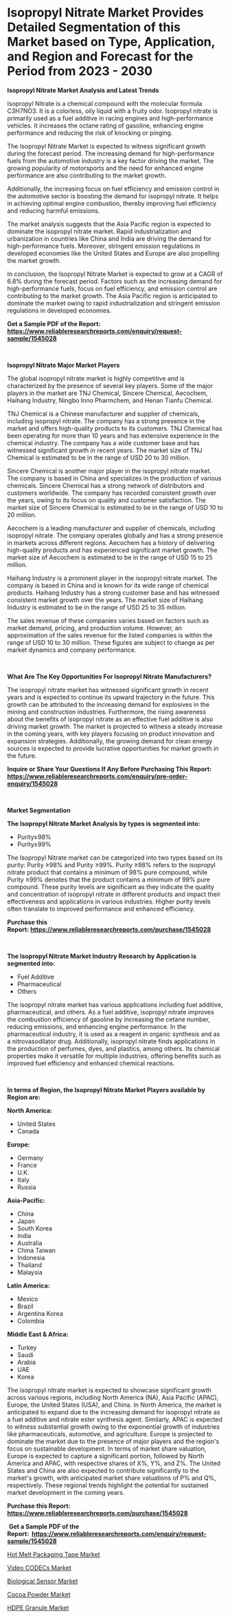 <p><h1>Isopropyl Nitrate Market Provides Detailed Segmentation of this Market based on Type, Application, and Region and Forecast for the Period from 2023 - 2030</h1></p><p><strong>Isopropyl Nitrate Market Analysis and Latest Trends</strong></p>
<p><p>Isopropyl Nitrate is a chemical compound with the molecular formula C3H7NO3. It is a colorless, oily liquid with a fruity odor. Isopropyl nitrate is primarily used as a fuel additive in racing engines and high-performance vehicles. It increases the octane rating of gasoline, enhancing engine performance and reducing the risk of knocking or pinging.</p><p>The Isopropyl Nitrate Market is expected to witness significant growth during the forecast period. The increasing demand for high-performance fuels from the automotive industry is a key factor driving the market. The growing popularity of motorsports and the need for enhanced engine performance are also contributing to the market growth.</p><p>Additionally, the increasing focus on fuel efficiency and emission control in the automotive sector is boosting the demand for isopropyl nitrate. It helps in achieving optimal engine combustion, thereby improving fuel efficiency and reducing harmful emissions.</p><p>The market analysis suggests that the Asia Pacific region is expected to dominate the isopropyl nitrate market. Rapid industrialization and urbanization in countries like China and India are driving the demand for high-performance fuels. Moreover, stringent emission regulations in developed economies like the United States and Europe are also propelling the market growth.</p><p>In conclusion, the Isopropyl Nitrate Market is expected to grow at a CAGR of 6.8% during the forecast period. Factors such as the increasing demand for high-performance fuels, focus on fuel efficiency, and emission control are contributing to the market growth. The Asia Pacific region is anticipated to dominate the market owing to rapid industrialization and stringent emission regulations in developed economies.</p></p>
<p><strong>Get a Sample PDF of the Report:&nbsp; <a href="https://www.reliableresearchreports.com/enquiry/request-sample/1545028">https://www.reliableresearchreports.com/enquiry/request-sample/1545028</a></strong></p>
<p>&nbsp;</p>
<p><strong>Isopropyl Nitrate Major Market Players</strong></p>
<p><p>The global isopropyl nitrate market is highly competitive and is characterized by the presence of several key players. Some of the major players in the market are TNJ Chemical, Sincere Chemical, Aecochem, Haihang Industry, Ningbo Inno Pharmchem, and Henan Tianfu Chemical.</p><p>TNJ Chemical is a Chinese manufacturer and supplier of chemicals, including isopropyl nitrate. The company has a strong presence in the market and offers high-quality products to its customers. TNJ Chemical has been operating for more than 10 years and has extensive experience in the chemical industry. The company has a wide customer base and has witnessed significant growth in recent years. The market size of TNJ Chemical is estimated to be in the range of USD 20 to 30 million.</p><p>Sincere Chemical is another major player in the isopropyl nitrate market. The company is based in China and specializes in the production of various chemicals. Sincere Chemical has a strong network of distributors and customers worldwide. The company has recorded consistent growth over the years, owing to its focus on quality and customer satisfaction. The market size of Sincere Chemical is estimated to be in the range of USD 10 to 20 million.</p><p>Aecochem is a leading manufacturer and supplier of chemicals, including isopropyl nitrate. The company operates globally and has a strong presence in markets across different regions. Aecochem has a history of delivering high-quality products and has experienced significant market growth. The market size of Aecochem is estimated to be in the range of USD 15 to 25 million.</p><p>Haihang Industry is a prominent player in the isopropyl nitrate market. The company is based in China and is known for its wide range of chemical products. Haihang Industry has a strong customer base and has witnessed consistent market growth over the years. The market size of Haihang Industry is estimated to be in the range of USD 25 to 35 million.</p><p>The sales revenue of these companies varies based on factors such as market demand, pricing, and production volume. However, an approximation of the sales revenue for the listed companies is within the range of USD 10 to 30 million. These figures are subject to change as per market dynamics and company performance.</p></p>
<p>&nbsp;</p>
<p><strong>What Are The Key Opportunities For Isopropyl Nitrate Manufacturers?</strong></p>
<p><p>The isopropyl nitrate market has witnessed significant growth in recent years and is expected to continue its upward trajectory in the future. This growth can be attributed to the increasing demand for explosives in the mining and construction industries. Furthermore, the rising awareness about the benefits of isopropyl nitrate as an effective fuel additive is also driving market growth. The market is projected to witness a steady increase in the coming years, with key players focusing on product innovation and expansion strategies. Additionally, the growing demand for clean energy sources is expected to provide lucrative opportunities for market growth in the future.</p></p>
<p><strong>Inquire or Share Your Questions If Any Before Purchasing This Report: <a href="https://www.reliableresearchreports.com/enquiry/pre-order-enquiry/1545028">https://www.reliableresearchreports.com/enquiry/pre-order-enquiry/1545028</a></strong></p>
<p>&nbsp;</p>
<p><strong>Market Segmentation</strong></p>
<p><strong>The Isopropyl Nitrate Market Analysis by types is segmented into:</strong></p>
<p><ul><li>Purity≥98%</li><li>Purity≥99%</li></ul></p>
<p><p>The Isopropyl Nitrate market can be categorized into two types based on its purity: Purity ≥98% and Purity ≥99%. Purity ≥98% refers to the isopropyl nitrate product that contains a minimum of 98% pure compound, while Purity ≥99% denotes that the product contains a minimum of 99% pure compound. These purity levels are significant as they indicate the quality and concentration of isopropyl nitrate in different products and impact their effectiveness and applications in various industries. Higher purity levels often translate to improved performance and enhanced efficiency.</p></p>
<p><strong>Purchase this Report:&nbsp;<a href="https://www.reliableresearchreports.com/purchase/1545028">https://www.reliableresearchreports.com/purchase/1545028</a></strong></p>
<p>&nbsp;</p>
<p><strong>The Isopropyl Nitrate Market Industry Research by Application is segmented into:</strong></p>
<p><ul><li>Fuel Additive</li><li>Pharmaceutical</li><li>Others</li></ul></p>
<p><p>The isopropyl nitrate market has various applications including fuel additive, pharmaceutical, and others. As a fuel additive, isopropyl nitrate improves the combustion efficiency of gasoline by increasing the cetane number, reducing emissions, and enhancing engine performance. In the pharmaceutical industry, it is used as a reagent in organic synthesis and as a nitrovasodilator drug. Additionally, isopropyl nitrate finds applications in the production of perfumes, dyes, and plastics, among others. Its chemical properties make it versatile for multiple industries, offering benefits such as improved fuel efficiency and enhanced chemical reactions.</p></p>
<p>&nbsp;</p>
<p><strong>In terms of Region, the Isopropyl Nitrate Market Players available by Region are:</strong></p>
<p>
    <p> <strong> North America: </strong>
        <ul>
            <li>United States</li>
            <li>Canada</li>
        </ul>
        </p> 
    <p> <strong> Europe: </strong>
        <ul>
            <li>Germany</li>
            <li>France</li>
            <li>U.K.</li>
            <li>Italy</li>
            <li>Russia</li>
        </ul>
        </p> 
    <p> <strong> Asia-Pacific: </strong>
        <ul>
            <li>China</li>
            <li>Japan</li>
            <li>South Korea</li>
            <li>India</li>
            <li>Australia</li>
            <li>China Taiwan</li>
            <li>Indonesia</li>
            <li>Thailand</li>
            <li>Malaysia</li>
        </ul>
        </p> 
    <p> <strong> Latin America: </strong>
        <ul>
            <li>Mexico</li>
            <li>Brazil</li>
            <li>Argentina Korea</li>
            <li>Colombia</li>
        </ul>
        </p> 
    <p> <strong> Middle East & Africa: </strong>
        <ul>
            <li>Turkey</li>
            <li>Saudi</li>
            <li>Arabia</li>
            <li>UAE</li>
            <li>Korea</li>
        </ul>
    </p>
    </p>
<p><p>The isopropyl nitrate market is expected to showcase significant growth across various regions, including North America (NA), Asia Pacific (APAC), Europe, the United States (USA), and China. In North America, the market is anticipated to expand due to the increasing demand for isopropyl nitrate as a fuel additive and nitrate ester synthesis agent. Similarly, APAC is expected to witness substantial growth owing to the exponential growth of industries like pharmaceuticals, automotive, and agriculture. Europe is projected to dominate the market due to the presence of major players and the region's focus on sustainable development. In terms of market share valuation, Europe is expected to capture a significant portion, followed by North America and APAC, with respective shares of X%, Y%, and Z%. The United States and China are also expected to contribute significantly to the market's growth, with anticipated market share valuations of P% and Q%, respectively. These regional trends highlight the potential for sustained market development in the coming years.</p></p>
<p><strong>Purchase this Report: <a href="https://www.reliableresearchreports.com/purchase/1545028">https://www.reliableresearchreports.com/purchase/1545028</a></strong></p>
<p>&nbsp;<strong>Get a Sample PDF of the Report:&nbsp;&nbsp;<a href="https://www.reliableresearchreports.com/enquiry/request-sample/1545028">https://www.reliableresearchreports.com/enquiry/request-sample/1545028</a></strong></p>
<p><strong></strong></p>
<p><p><a href="https://github.com/amae102299/Market-Research-Report-List-1/blob/main/hot-melt-packaging-tape-market.md">Hot Melt Packaging Tape Market</a></p><p><a href="https://medium.com/@amandagarza17/video-codecs-market-trends-forecast-and-competitive-analysis-to-2030-1bcacf6fea86">Video CODECs Market</a></p><p><a href="https://medium.com/@josephweaver29/biological-sensor-market-comprehensive-assessment-by-type-application-and-geography-ed1ce3ab6562">Biological Sensor Market</a></p><p><a href="https://medium.com/@gussiehauck/cocoa-powder-market-insights-into-market-cagr-market-trends-and-growth-strategies-0b4c930cf8b3">Cocoa Powder Market</a></p><p><a href="https://github.com/prosalinda88/Market-Research-Report-List-1/blob/main/hdpe-granule-market.md">HDPE Granule Market</a></p></p>
